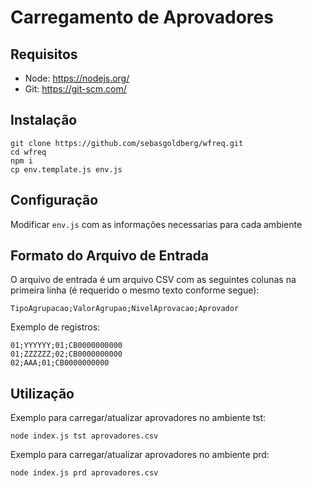 # Carregamento de Aprovadores

## Requisitos

- Node: https://nodejs.org/
- Git: https://git-scm.com/

## Instalação

```
git clone https://github.com/sebasgoldberg/wfreq.git
cd wfreq
npm i
cp env.template.js env.js
```

## Configuração

Modificar `env.js` com as informações necessarias para cada ambiente

## Formato do Arquivo de Entrada

O arquivo de entrada é um arquivo CSV com as seguintes colunas na primeira linha (é requerido o mesmo texto conforme segue):

```
TipoAgrupacao;ValorAgrupao;NivelAprovacao;Aprovador
```

Exemplo de registros:

```
01;YYYYYY;01;CB0000000000
01;ZZZZZZ;02;CB0000000000
02;AAA;01;CB0000000000
```

## Utilização

Exemplo para carregar/atualizar aprovadores no ambiente tst:

```
node index.js tst aprovadores.csv
```

Exemplo para carregar/atualizar aprovadores no ambiente prd:

```
node index.js prd aprovadores.csv
```

